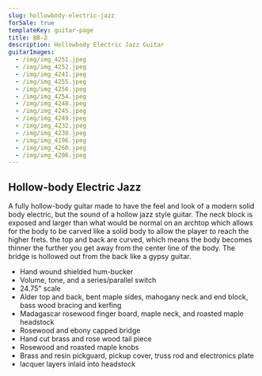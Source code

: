 ```yaml
---
slug: hollowbody-electric-jazz
forSale: true
templateKey: guitar-page
title: BB-2
description: Hollowbody Electric Jazz Guitar
guitarImages:
  - /img/img_4251.jpeg
  - /img/img_4252.jpeg
  - /img/img_4241.jpeg
  - /img/img_4255.jpeg
  - /img/img_4256.jpeg
  - /img/img_4254.jpeg
  - /img/img_4248.jpeg
  - /img/img_4245.jpeg
  - /img/img_4249.jpeg
  - /img/img_4232.jpeg
  - /img/img_4230.jpeg
  - /img/img_4196.jpeg
  - /img/img_4260.jpeg
  - /img/img_4206.jpeg
---
```

## Hollow-body Electric Jazz

A fully hollow-body guitar made to have the feel and look of a modern solid body electric, but the sound of a hollow jazz style guitar. The neck block is exposed and larger than what would be normal on an archtop which allows for the body to be carved like a solid body to allow the player to reach the higher frets. the top and back are curved, which means the body becomes thinner the further you get away from the center line of the body. The bridge is hollowed out from the back like a gypsy guitar.

* Hand wound shielded hum-bucker
* Volume, tone, and a series/parallel switch
* 24.75" scale
* Alder top and back, bent maple sides, mahogany neck and end block, bass wood bracing and kerfing 
* Madagascar rosewood finger board, maple neck, and roasted maple headstock
* Rosewood and ebony capped bridge
* Hand cut brass and rose wood tail piece 
* Rosewood and roasted maple knobs
* Brass and resin pickguard, pickup cover, truss rod and electronics plate
* lacquer layers inlaid into headstock
